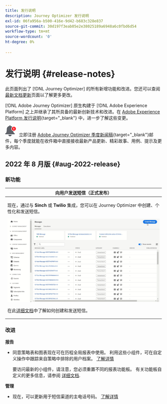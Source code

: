 ```yaml
---
title: 发行说明
description: Journey Optimizer 发行说明
exl-id: 06fa956a-b500-416e-9d42-b683c328e837
source-git-commit: 30d197f3eab05e2e38025189a6948a6c0fbd6d54
workflow-type: tm+mt
source-wordcount: '0'
ht-degree: 0%

---
```


# 发行说明 {#release-notes}

此页面列出了 [!DNL Journey Optimizer] 的所有新增功能和改进。您还可以查阅[最新文档更新](documentation-updates.md)页面以了解更多更改。

[!DNL Adobe Journey Optimizer] 原生构建于 [!DNL Adobe Experience Platform] 之上并继承了其所具备的最新创新技术和改进。在 [Adobe Experience Platform 发行说明](https://experienceleague.adobe.com/docs/experience-platform/release-notes/latest.html?lang=zh-Hans){target=&quot;_blank&quot;} 中，进一步了解这些变更。

![新闻稿](../assets/do-not-localize/nl-icon.png) 立即注册 [Adobe Journey Optimizer 季度新闻稿](https://www.adobe.com/subscription/Adobe_Journey_Optimizer_NL.html){target=&quot;_blank&quot;}邮件，每个季度就能在收件箱中直接接收最新产品更新、精彩故事、用例、提示及更多内容。

## 2022 年 8 月版 {#aug-2022-release}

### 新功能

<!--table>
<thead>
<tr>
<th><strong>Create and manage campaigns in Journey Optimizer</strong><br/></th>
</tr>
</thead>
<tbody>
<tr>
<td>
<p>Use Journey Optimizer campaigns to deliver one-time content to a specific segment using various channels. When using journeys, actions are designed to be executed in sequence. With campaigns actions are performed simultaneously, either immediately, or based on a specified schedule. </p>
<p>For more information, refer to the <a href="../campaigns/get-started-with-campaigns.md">detailed documentation</a>.
</td>
</tr>
</tbody>
</table-->

<table>
<thead>
<tr>
<th><strong>向用户发送短信（正式发布）</strong><br/></th>
</tr>
</thead>
<tbody>
<tr>
<td>
<p>现在，通过与 <b>Sinch</b> 或 <b>Twilio</b> 集成，您可以在 Journey Optimizer 中创建、个性化和发送短信。</p>
<img src="assets/do-not-localize/SMS.gif"/>
<p>在此<a href="../messages/create-sms.md">详细文档</a>中了解如何创建和发送短信。</p>
</td>
</tr>
</tbody>
</table>

<!--table>
<thead>
<tr>
<th><strong>New Dynamic Expression Builder</strong><br/></th>
</tr>
</thead>
<tbody>
<tr>
<td>
<p>You can now create conditional content blocks across different authoring services to personalize your content.</p>
<p>In addition to the Personalization Expression Library, the Expression Editor provides a new Conditional Rule Builder to help you design and save your content blocks.</p>
<p>For more information, refer to the <a href="../building-journeys/read-segment.md#configuring-segment-trigger-activity">detailed documentation</a>.
</td>
</tr>
</tbody>
</table-->



### 改进

**报告**

* 同意策略表和图表现在可在历程全局报表中使用。 利用这些小组件，可在自定义操作中跟踪来自策略中排除的用户档案。 [了解详情](../reports/journey-global-report.md#journey-global)

   要访问最新的小组件，请注意，您必须重置不同的报表功能板。 有关功能板自定义的更多信息，请参阅 [详细文档](../reports/global-report.md).

**管理**

* 现在，可以更新用于短信渠道的主电话号码。 [了解详情](../configuration/primary-email-addresses.md)